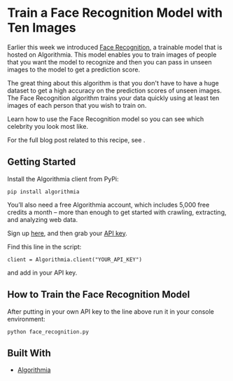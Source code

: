 # Train a Face Recognition Model with Ten Images

Earlier this week we introduced [Face Recognition](https://algorithmia.com/algorithms/cv/FaceRecognition), a trainable model that is hosted on Algorithmia. This model enables you to train images of people that you want the model to recognize and then you can pass in unseen images to the model to get a prediction score.

The great thing about this algorithm is that you don't have to have a huge dataset to get a high accuracy on the prediction scores of unseen images. The Face Recognition algorithm trains your data quickly using at least ten images of each person that you wish to train on.

Learn how to use the Face Recognition model so you can see which celebrity you look most like. 


For the full blog post related to this recipe, see []().

## Getting Started

Install the Algorithmia client from PyPi:

```pip install algorithmia```

You’ll also need a free Algorithmia account, which includes 5,000 free credits a month – more than enough to get started with crawling, extracting, and analyzing web data.

Sign up [here](https://algorithmia.com/), and then grab your [API key](algorithmia.com/user#credentials).

Find this line in the script: 

```
client = Algorithmia.client("YOUR_API_KEY")
```
and add in your API key.

## How to Train the Face Recognition Model

After putting in your own API key to the line above run it in your console environment:

```python face_recognition.py```

## Built With
* [Algorithmia](https://algorithmia.com/)

